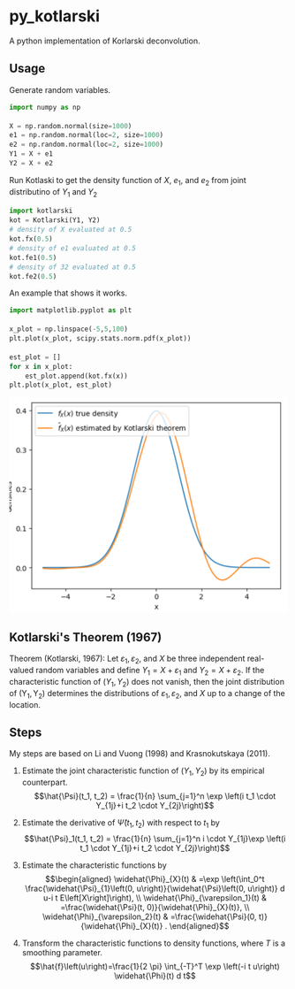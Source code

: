 # py_kotlarski
 A python implementation of Korlarski deconvolution.

## Usage

Generate random variables.
```python
import numpy as np

X = np.random.normal(size=1000)
e1 = np.random.normal(loc=2, size=1000)
e2 = np.random.normal(loc=2, size=1000)
Y1 = X + e1
Y2 = X + e2
```
Run Kotlaski to get the density function of $X$, $e_1$, and $e_2$ from joint distributino of $Y_1$ and $Y_2$

```python
import kotlarski
kot = Kotlarski(Y1, Y2)
# density of X evaluated at 0.5
kot.fx(0.5)
# density of e1 evaluated at 0.5
kot.fe1(0.5)
# density of 32 evaluated at 0.5
kot.fe2(0.5)
```

An example that shows it works. 
```python
import matplotlib.pyplot as plt

x_plot = np.linspace(-5,5,100)
plt.plot(x_plot, scipy.stats.norm.pdf(x_plot))

est_plot = []
for x in x_plot:
    est_plot.append(kot.fx(x))
plt.plot(x_plot, est_plot)
```
![](images/test_plot.png)<!-- -->


## Kotlarski's Theorem (1967)

Theorem (Kotlarski, 1967): Let $\varepsilon_1, \varepsilon_2$, and $X$ be three independent real-valued random variables and define $Y_1=X+\varepsilon_1$ and $Y_2=X+\varepsilon_2$. If the characteristic function of $\left(Y_1, Y_2\right)$ does not vanish, then the joint distribution of $\left(\mathrm{Y}_1, \mathrm{Y}_2\right)$ determines the distributions of $\varepsilon_1, \varepsilon_2$, and $X$ up to a change of the location.

## Steps

My steps are based on Li and Vuong (1998) and Krasnokutskaya (2011).

1. Estimate the joint characteristic function of $(Y_1, Y_2)$ by its empirical counterpart.
   $$\hat{\Psi}(t_1, t_2) = \frac{1}{n} \sum_{j=1}^n \exp \left(i t_1 \cdot Y_{1j}+i t_2 \cdot Y_{2j}\right)$$

2. Estimate the derivative of $\hat{\Psi}(t_1, t_2)$ with respect to $t_1$ by
   $$\hat{\Psi}_1(t_1, t_2) = \frac{1}{n} \sum_{j=1}^n i  \cdot Y_{1j}\exp \left(i t_1 \cdot Y_{1j}+i t_2 \cdot Y_{2j}\right)$$

3. Estimate the characteristic functions by
    $$\begin{aligned}
    \widehat{\Phi}_{X}(t) & =\exp \left(\int_0^t \frac{\widehat{\Psi}_{1}\left(0, u\right)}{\widehat{\Psi}\left(0, u\right)} d u-i t E\left[X\right]\right), \\
    \widehat{\Phi}_{\varepsilon_1}(t) & =\frac{\widehat{\Psi}(t, 0)}{\widehat{\Phi}_{X}(t)}, \\
    \widehat{\Phi}_{\varepsilon_2}(t) & =\frac{\widehat{\Psi}(0, t)}{\widehat{\Phi}_{X}(t)} .
    \end{aligned}$$

4. Transform the characteristic functions to density functions, where $T$ is a smoothing parameter.
    $$\hat{f}\left(u\right)=\frac{1}{2 \pi} \int_{-T}^T \exp \left(-i t u\right) \widehat{\Phi}(t) d t$$